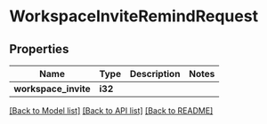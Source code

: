 # WorkspaceInviteRemindRequest

## Properties

Name | Type | Description | Notes
------------ | ------------- | ------------- | -------------
**workspace_invite** | **i32** |  | 

[[Back to Model list]](../README.md#documentation-for-models) [[Back to API list]](../README.md#documentation-for-api-endpoints) [[Back to README]](../README.md)


